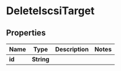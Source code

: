

# DeleteIscsiTarget


## Properties

Name | Type | Description | Notes
------------ | ------------- | ------------- | -------------
**id** | **String** |  | 



